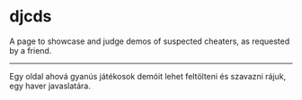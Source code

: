 djcds
=====

A page to showcase and judge demos of suspected cheaters, as requested by a friend.

---

Egy oldal ahová gyanús játékosok demóit lehet feltölteni és szavazni rájuk, egy haver javaslatára.